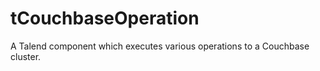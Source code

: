 tCouchbaseOperation
===================

A Talend component which executes various operations to a Couchbase cluster.